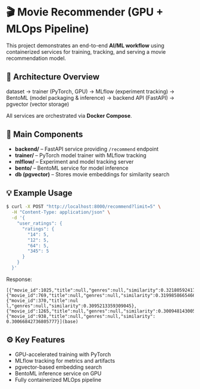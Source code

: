 # 🎬 Movie Recommender (GPU + MLOps Pipeline)

This project demonstrates an end-to-end **AI/ML workflow** using containerized services for training, tracking, and serving a movie recommendation model.

## 🧩 Architecture Overview

dataset → trainer (PyTorch, GPU)
→ MLflow (experiment tracking)
→ BentoML (model packaging & inference)
→ backend API (FastAPI)
→ pgvector (vector storage)

All services are orchestrated via **Docker Compose**.

## 🚀 Main Components

- **backend/** – FastAPI service providing `/recommend` endpoint  
- **trainer/** – PyTorch model trainer with MLflow tracking  
- **mlflow/** – Experiment and model tracking server  
- **bento/** – BentoML service for model inference  
- **db (pgvector)** – Stores movie embeddings for similarity search  

## 💡 Example Usage

```bash
$ curl -X POST "http://localhost:8000/recommend?limit=5" \
  -H "Content-Type: application/json" \
  -d '{
    "user_ratings": {
      "ratings": {
        "14": 5,
        "12": 5,
        "64": 5,
        "345": 5
      }
    }
  }'
```

Response:
```
[{"movie_id":1025,"title":null,"genres":null,"similarity":0.3218059241771698},{"movie_id":769,"title":null,"genres":null,"similarity":0.31998586654663086},{"movie_id":370,"title":nul
l,"genres":null,"similarity":0.3095213359309045},{"movie_id":1265,"title":null,"genres":null,"similarity":0.3009481430053711},{"movie_id":938,"title":null,"genres":null,"similarity":
0.30066842736805777}](base)

```


## ⚙️ Key Features
* GPU-accelerated training with PyTorch
* MLflow tracking for metrics and artifacts
* pgvector-based embedding search
* BentoML inference service on GPU
* Fully containerized MLOps pipeline
